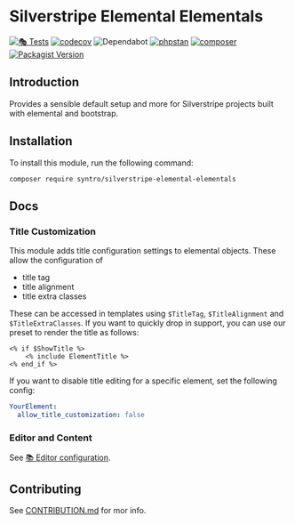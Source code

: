 # Silverstripe Elemental Elementals

[![🎭 Tests](https://github.com/syntro-opensource/silverstripe-elemental-elementals/workflows/%F0%9F%8E%AD%20Tests/badge.svg)](https://github.com/syntro-opensource/silverstripe-elemental-elementals/actions?query=workflow%3A%22%F0%9F%8E%AD+Tests%22+branch%3A%22master%22)
[![codecov](https://codecov.io/gh/syntro-opensource/silverstripe-elemental-elementals/branch/master/graph/badge.svg)](https://codecov.io/gh/syntro-opensource/silverstripe-elemental-elementals)
![Dependabot](https://img.shields.io/badge/dependabot-active-brightgreen?logo=dependabot)
[![phpstan](https://img.shields.io/badge/PHPStan-enabled-success)](https://github.com/phpstan/phpstan)
[![composer](https://img.shields.io/packagist/dt/syntro/silverstripe-bootstrap-forms?color=success&logo=composer)](https://packagist.org/packages/syntro/silverstripe-bootstrap-forms)
[![Packagist Version](https://img.shields.io/packagist/v/syntro/silverstripe-bootstrap-forms?label=stable&logo=composer)](https://packagist.org/packages/syntro/silverstripe-bootstrap-forms)

## Introduction
Provides a sensible default setup and more for Silverstripe projects built with
elemental and bootstrap.

## Installation
To install this module, run the following command:
```
composer require syntro/silverstripe-elemental-elementals
```

## Docs
### Title Customization
This module adds title configuration settings to elemental objects. These allow
the configuration of
* title tag
* title alignment
* title extra classes

These can be accessed in templates using `$TitleTag`, `$TitleAlignment` and
`$TitleExtraClasses`. If you want to quickly drop in support, you can use our
preset to render the title as follows:
```
<% if $ShowTitle %>
    <% include ElementTitle %>
<% end_if %>
```

If you want to disable title editing for a specific element, set the following
config:
```yaml
YourElement:
  allow_title_customization: false
```

### Editor and Content
See [📚 Editor configuration](docs/01_editor.md).

## Contributing
See [CONTRIBUTION.md](CONTRIBUTION.md) for mor info.
